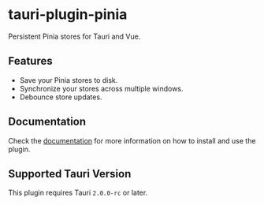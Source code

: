 # tauri-plugin-pinia

Persistent Pinia stores for Tauri and Vue.

## Features

- Save your Pinia stores to disk.
- Synchronize your stores across multiple windows.
- Debounce store updates.

## Documentation

Check the [documentation](https://tb.dev.br/tauri-store/pinia/getting-started.html) for more information on how to install and use the plugin.

## Supported Tauri Version

This plugin requires Tauri `2.0.0-rc` or later.

